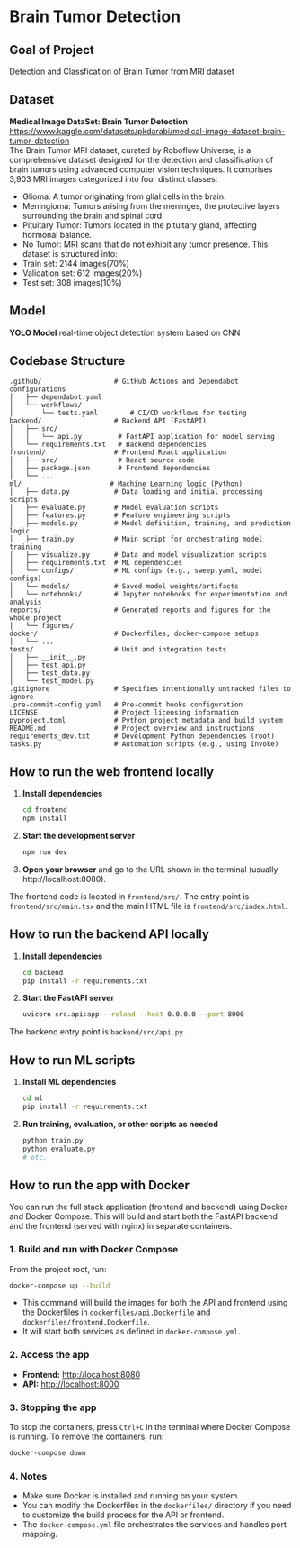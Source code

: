 # Brain Tumor Detection

## Goal of Project
Detection and Classfication of Brain Tumor from MRI dataset

## Dataset
**Medical Image DataSet: Brain Tumor Detection**<br>
https://www.kaggle.com/datasets/pkdarabi/medical-image-dataset-brain-tumor-detection <br>
The Brain Tumor MRI dataset, curated by Roboflow Universe, is a comprehensive dataset designed for the detection and classification of brain tumors using advanced computer vision techniques. It comprises 3,903 MRI images categorized into four distinct classes:<br>
- Glioma: A tumor originating from glial cells in the brain.
- Meningioma: Tumors arising from the meninges, the protective layers surrounding the brain and spinal cord.
- Pituitary Tumor: Tumors located in the pituitary gland, affecting hormonal balance.
- No Tumor: MRI scans that do not exhibit any tumor presence.
This dataset is structured into:
- Train set: 2144 images(70%)
- Validation set: 612 images(20%)
- Test set: 308 images(10%)

## Model
**YOLO Model**
real-time object detection system based on CNN

## Codebase Structure

```
.github/                  # GitHub Actions and Dependabot configurations
│   ├── dependabot.yaml
│   └── workflows/
│       └── tests.yaml        # CI/CD workflows for testing
backend/                  # Backend API (FastAPI)
│   ├── src/
│   │   └── api.py         # FastAPI application for model serving
│   └── requirements.txt   # Backend dependencies
frontend/                 # Frontend React application
│   ├── src/               # React source code
│   ├── package.json       # Frontend dependencies
│   └── ...
ml/                      # Machine Learning logic (Python)
│   ├── data.py           # Data loading and initial processing scripts
│   ├── evaluate.py       # Model evaluation scripts
│   ├── features.py       # Feature engineering scripts
│   ├── models.py         # Model definition, training, and prediction logic
│   ├── train.py          # Main script for orchestrating model training
│   ├── visualize.py      # Data and model visualization scripts
│   ├── requirements.txt  # ML dependencies
│   └── configs/          # ML configs (e.g., sweep.yaml, model configs)
│   └── models/           # Saved model weights/artifacts
│   └── notebooks/        # Jupyter notebooks for experimentation and analysis
reports/                  # Generated reports and figures for the whole project
│   └── figures/
docker/                   # Dockerfiles, docker-compose setups
│   └── ...
tests/                    # Unit and integration tests
│   ├── __init__.py
│   ├── test_api.py
│   ├── test_data.py
│   └── test_model.py
.gitignore                # Specifies intentionally untracked files to ignore
.pre-commit-config.yaml   # Pre-commit hooks configuration
LICENSE                   # Project licensing information
pyproject.toml            # Python project metadata and build system
README.md                 # Project overview and instructions
requirements_dev.txt      # Development Python dependencies (root)
tasks.py                  # Automation scripts (e.g., using Invoke)
```

## How to run the web frontend locally

1. **Install dependencies**
   ```sh
   cd frontend
   npm install
   ```

2. **Start the development server**
   ```sh
   npm run dev
   ```

3. **Open your browser** and go to the URL shown in the terminal (usually http://localhost:8080).

The frontend code is located in `frontend/src/`. The entry point is `frontend/src/main.tsx` and the main HTML file is `frontend/src/index.html`.

## How to run the backend API locally

1. **Install dependencies**
   ```sh
   cd backend
   pip install -r requirements.txt
   ```

2. **Start the FastAPI server**
   ```sh
   uvicorn src.api:app --reload --host 0.0.0.0 --port 8000
   ```

The backend entry point is `backend/src/api.py`.

## How to run ML scripts

1. **Install ML dependencies**
   ```sh
   cd ml
   pip install -r requirements.txt
   ```

2. **Run training, evaluation, or other scripts as needed**
   ```sh
   python train.py
   python evaluate.py
   # etc.
   ```

## How to run the app with Docker

You can run the full stack application (frontend and backend) using Docker and Docker Compose. This will build and start both the FastAPI backend and the frontend (served with nginx) in separate containers.

### 1. Build and run with Docker Compose

From the project root, run:

```sh
docker-compose up --build
```

- This command will build the images for both the API and frontend using the Dockerfiles in `dockerfiles/api.Dockerfile` and `dockerfiles/frontend.Dockerfile`.
- It will start both services as defined in `docker-compose.yml`.

### 2. Access the app

- **Frontend:** [http://localhost:8080](http://localhost:8080)
- **API:** [http://localhost:8000](http://localhost:8000)

### 3. Stopping the app

To stop the containers, press `Ctrl+C` in the terminal where Docker Compose is running. To remove the containers, run:

```sh
docker-compose down
```

### 4. Notes
- Make sure Docker is installed and running on your system.
- You can modify the Dockerfiles in the `dockerfiles/` directory if you need to customize the build process for the API or frontend.
- The `docker-compose.yml` file orchestrates the services and handles port mapping.
